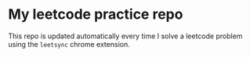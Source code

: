 # My leetcode practice repo

This repo is updated automatically every time I solve a leetcode problem using the `leetsync` chrome extension.
